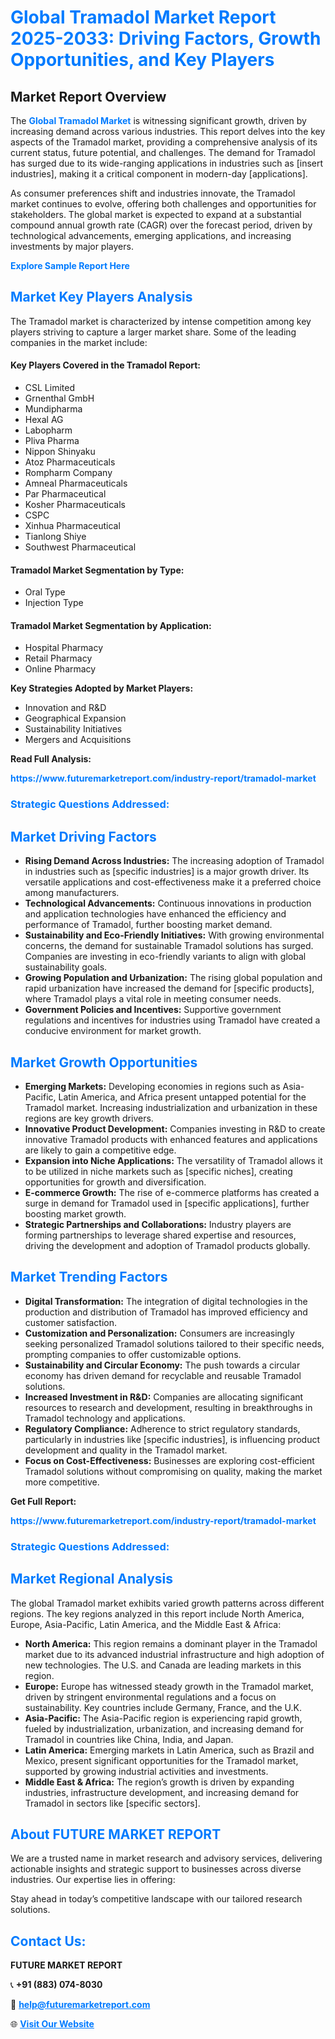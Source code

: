 <h1 style="color: #007BFF;">Global Tramadol Market Report 2025-2033: Driving Factors, Growth Opportunities, and Key Players</h1>

<section id="overview">
<h2>Market Report Overview</h2>
<p>The <a href="https://www.futuremarketreport.com/industry-report/tramadol-market" style="color: #007BFF; text-decoration: none;"><strong>Global Tramadol Market</strong></a> is witnessing significant growth, driven by increasing demand across various industries. This report delves into the key aspects of the Tramadol market, providing a comprehensive analysis of its current status, future potential, and challenges. The demand for Tramadol has surged due to its wide-ranging applications in industries such as [insert industries], making it a critical component in modern-day [applications].</p>
<p>As consumer preferences shift and industries innovate, the Tramadol market continues to evolve, offering both challenges and opportunities for stakeholders. The global market is expected to expand at a substantial compound annual growth rate (CAGR) over the forecast period, driven by technological advancements, emerging applications, and increasing investments by major players.</p>
</section>

<section id="overview">
<p><a href="https://www.futuremarketreport.com/request-sample/reportId=58591" style="color: #007BFF; text-decoration: none;"><strong>Explore Sample Report Here</strong></a></p>
</section>

<section id="key-players">
<h2 style="color: #007BFF;">Market Key Players Analysis</h2>
<p>The Tramadol market is characterized by intense competition among key players striving to capture a larger market share. Some of the leading companies in the market include:</p>
<h4>Key Players Covered in the Tramadol Report:</h4>
<ul><li>CSL Limited</li><li>Grnenthal GmbH</li><li>Mundipharma</li><li>Hexal AG</li><li>Labopharm</li><li>Pliva Pharma</li><li>Nippon Shinyaku</li><li>Atoz Pharmaceuticals</li><li>Rompharm Company</li><li>Amneal Pharmaceuticals</li><li>Par Pharmaceutical</li><li>Kosher Pharmaceuticals</li><li>CSPC</li><li>Xinhua Pharmaceutical</li><li>Tianlong Shiye</li><li>Southwest Pharmaceutical</li></ul>
<h4>Tramadol Market Segmentation by Type:</h4>
<ul><li>Oral Type</li><li>Injection Type</li></ul>

<h4>Tramadol Market Segmentation by Application:</h4>
<ul><li>Hospital Pharmacy</li><li>Retail Pharmacy</li><li>Online Pharmacy</li></ul>
<p><strong>Key Strategies Adopted by Market Players:</strong></p>
<ul>
<li>Innovation and R&D</li>
<li>Geographical Expansion</li>
<li>Sustainability Initiatives</li>
<li>Mergers and Acquisitions</li>
</ul>
</section>

<section>
<p><strong>Read Full Analysis: </strong></p><a href="https://www.futuremarketreport.com/industry-report/tramadol-market" style="color: #007BFF; text-decoration: none;"><strong>https://www.futuremarketreport.com/industry-report/tramadol-market</strong></a>
<h3 style="color: #007BFF;">Strategic Questions Addressed:</h3>
</section>

<section id="driving-factors">
<h2 style="color: #007BFF;">Market Driving Factors</h2>
<ul>
<li><strong>Rising Demand Across Industries:</strong> The increasing adoption of Tramadol in industries such as [specific industries] is a major growth driver. Its versatile applications and cost-effectiveness make it a preferred choice among manufacturers.</li>
<li><strong>Technological Advancements:</strong> Continuous innovations in production and application technologies have enhanced the efficiency and performance of Tramadol, further boosting market demand.</li>
<li><strong>Sustainability and Eco-Friendly Initiatives:</strong> With growing environmental concerns, the demand for sustainable Tramadol solutions has surged. Companies are investing in eco-friendly variants to align with global sustainability goals.</li>
<li><strong>Growing Population and Urbanization:</strong> The rising global population and rapid urbanization have increased the demand for [specific products], where Tramadol plays a vital role in meeting consumer needs.</li>
<li><strong>Government Policies and Incentives:</strong> Supportive government regulations and incentives for industries using Tramadol have created a conducive environment for market growth.</li>
</ul>
</section>

<section id="growth-opportunities">
<h2 style="color: #007BFF;">Market Growth Opportunities</h2>
<ul>
<li><strong>Emerging Markets:</strong> Developing economies in regions such as Asia-Pacific, Latin America, and Africa present untapped potential for the Tramadol market. Increasing industrialization and urbanization in these regions are key growth drivers.</li>
<li><strong>Innovative Product Development:</strong> Companies investing in R&D to create innovative Tramadol products with enhanced features and applications are likely to gain a competitive edge.</li>
<li><strong>Expansion into Niche Applications:</strong> The versatility of Tramadol allows it to be utilized in niche markets such as [specific niches], creating opportunities for growth and diversification.</li>
<li><strong>E-commerce Growth:</strong> The rise of e-commerce platforms has created a surge in demand for Tramadol used in [specific applications], further boosting market growth.</li>
<li><strong>Strategic Partnerships and Collaborations:</strong> Industry players are forming partnerships to leverage shared expertise and resources, driving the development and adoption of Tramadol products globally.</li>
</ul>
</section>

<section id="trending-factors">
<h2 style="color: #007BFF;">Market Trending Factors</h2>
<ul>
<li><strong>Digital Transformation:</strong> The integration of digital technologies in the production and distribution of Tramadol has improved efficiency and customer satisfaction.</li>
<li><strong>Customization and Personalization:</strong> Consumers are increasingly seeking personalized Tramadol solutions tailored to their specific needs, prompting companies to offer customizable options.</li>
<li><strong>Sustainability and Circular Economy:</strong> The push towards a circular economy has driven demand for recyclable and reusable Tramadol solutions.</li>
<li><strong>Increased Investment in R&D:</strong> Companies are allocating significant resources to research and development, resulting in breakthroughs in Tramadol technology and applications.</li>
<li><strong>Regulatory Compliance:</strong> Adherence to strict regulatory standards, particularly in industries like [specific industries], is influencing product development and quality in the Tramadol market.</li>
<li><strong>Focus on Cost-Effectiveness:</strong> Businesses are exploring cost-efficient Tramadol solutions without compromising on quality, making the market more competitive.</li>
</ul>
</section>

<section>
<p><strong>Get Full Report: </strong></p><a href="https://www.futuremarketreport.com/industry-report/tramadol-market" style="color: #007BFF; text-decoration: none;"><strong>https://www.futuremarketreport.com/industry-report/tramadol-market</strong></a>
<h3 style="color: #007BFF;">Strategic Questions Addressed:</h3>
</section>


<section id="regional-analysis">
<h2 style="color: #007BFF;">Market Regional Analysis</h2>
<p>The global Tramadol market exhibits varied growth patterns across different regions. The key regions analyzed in this report include North America, Europe, Asia-Pacific, Latin America, and the Middle East & Africa:</p>
<ul>
<li><strong>North America:</strong> This region remains a dominant player in the Tramadol market due to its advanced industrial infrastructure and high adoption of new technologies. The U.S. and Canada are leading markets in this region.</li>
<li><strong>Europe:</strong> Europe has witnessed steady growth in the Tramadol market, driven by stringent environmental regulations and a focus on sustainability. Key countries include Germany, France, and the U.K.</li>
<li><strong>Asia-Pacific:</strong> The Asia-Pacific region is experiencing rapid growth, fueled by industrialization, urbanization, and increasing demand for Tramadol in countries like China, India, and Japan.</li>
<li><strong>Latin America:</strong> Emerging markets in Latin America, such as Brazil and Mexico, present significant opportunities for the Tramadol market, supported by growing industrial activities and investments.</li>
<li><strong>Middle East & Africa:</strong> The region’s growth is driven by expanding industries, infrastructure development, and increasing demand for Tramadol in sectors like [specific sectors].</li>
</ul>
</section>

<footer>
<h2 style="color: #007BFF;">About FUTURE MARKET REPORT</h2>
<p>We are a trusted name in market research and advisory services, delivering actionable insights and strategic support to businesses across diverse industries. Our expertise lies in offering:</p>

<p>Stay ahead in today’s competitive landscape with our tailored research solutions.</p>

<h2 style="color: #007BFF;">Contact Us:</h2>
<p><strong>FUTURE MARKET REPORT</strong></p>
<p>📞 <strong>+91 (883) 074-8030</strong></p>
<p>📧 <strong><a href="mailto:help@futuremarketreport.com" style="color: #007BFF;">help@futuremarketreport.com</a></strong></p>
<p>🌐 <strong><a href="https://www.futuremarketreport.com/" style="color: #007BFF;">Visit Our Website</a></strong></p>
</footer>